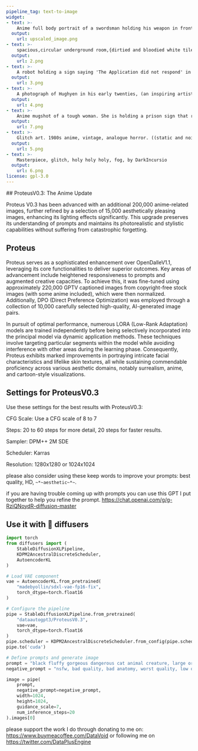 ```yaml
---
pipeline_tag: text-to-image
widget:
- text: >-
    Anime full body portrait of a swordsman holding his weapon in front of him. He is facing the camera with a fierce look on his face. Anime key visual (best quality, HD, ~+~aesthetic~+~:1.2)
  output:
    url: upscaled_image.png
- text: >-
    spacious,circular underground room,{dirtied and bloodied white tiles},amalgamation,flesh,plastic,dark fabric,core,pulsating heart,limbs,human-like arms,twisted angelic wings,arms,covered in skin,feathers,scales,undulate slowly,unseen current,convulsing,head area,chaotic,mass of eyes,mouths,no human features,smaller forms,cherubs,demons,golden wires,surround,holy light,tv static effect,golden glow,shadows,terrifying essence,overwhelming presence,nightmarish,landscape,sparse,cavernous,eerie,dynamic,motion,striking,awe-inspiring,nightmarish,nightmarish,nightmare,horrifying,bio-mechanical,body horror,amalgamation
  output:
    url: 2.png
- text: >-
    A robot holding a sign saying 'The Application did not respond' in red colors
  output:
    url: 3.png
- text: >-
    A photograph of Hughyen in his early twenties, (an inspiring artist whose art focuses on glitching images and vaporwave color gradients with unexpected conflicting compositions:0.5)
  output:
    url: 4.png
- text: >-
    Anime mugshot of a tough woman. She is holding a prison sign that reads "Proteus". Her face is censored. Anime key visual (best quality, HD, ~+~aesthetic~+~:1.2)
  output:
    url: 7.png
- text: >-
    Glitch art. 1980s anime, vintage, analogue horror. ((static and noise)), chromatic aberration
  output:
    url: 5.png
- text: >-
    Masterpiece, glitch, holy holy holy, fog, by DarkIncursio
  output:
    url: 6.png
license: gpl-3.0
---
```

<Gallery />
## ProteusV0.3: The Anime Update

Proteus V0.3 has been advanced with an additional 200,000 anime-related images, further refined by a selection of 15,000 aesthetically pleasing images, enhancing its lighting effects significantly. This upgrade preserves its understanding of prompts and maintains its photorealistic and stylistic capabilities without suffering from catastrophic forgetting.

## Proteus

Proteus serves as a sophisticated enhancement over OpenDalleV1.1, leveraging its core functionalities to deliver superior outcomes. Key areas of advancement include heightened responsiveness to prompts and augmented creative capacities. To achieve this, it was fine-tuned using approximately 220,000 GPTV captioned images from copyright-free stock images (with some anime included), which were then normalized. Additionally, DPO (Direct Preference Optimization) was employed through a collection of 10,000 carefully selected high-quality, AI-generated image pairs.

In pursuit of optimal performance, numerous LORA (Low-Rank Adaptation) models are trained independently before being selectively incorporated into the principal model via dynamic application methods. These techniques involve targeting particular segments within the model while avoiding interference with other areas during the learning phase. Consequently, Proteus exhibits marked improvements in portraying intricate facial characteristics and lifelike skin textures, all while sustaining commendable proficiency across various aesthetic domains, notably surrealism, anime, and cartoon-style visualizations.


## Settings for ProteusV0.3

Use these settings for the best results with ProteusV0.3:

CFG Scale: Use a CFG scale of 8 to 7

Steps: 20 to 60 steps for more detail, 20 steps for faster results.

Sampler: DPM++ 2M SDE

Scheduler: Karras

Resolution: 1280x1280 or 1024x1024

please also consider using these keep words to improve your prompts:
best quality, HD, `~*~aesthetic~*~`. 

if you are having trouble coming up with prompts you can use this GPT I put together to help you refine the prompt. https://chat.openai.com/g/g-RziQNoydR-diffusion-master

## Use it with 🧨 diffusers
```python
import torch
from diffusers import (
    StableDiffusionXLPipeline, 
    KDPM2AncestralDiscreteScheduler,
    AutoencoderKL
)

# Load VAE component
vae = AutoencoderKL.from_pretrained(
    "madebyollin/sdxl-vae-fp16-fix", 
    torch_dtype=torch.float16
)

# Configure the pipeline
pipe = StableDiffusionXLPipeline.from_pretrained(
    "dataautogpt3/ProteusV0.3", 
    vae=vae,
    torch_dtype=torch.float16
)
pipe.scheduler = KDPM2AncestralDiscreteScheduler.from_config(pipe.scheduler.config)
pipe.to('cuda')

# Define prompts and generate image
prompt = "black fluffy gorgeous dangerous cat animal creature, large orange eyes, big fluffy ears, piercing gaze, full moon, dark ambiance, best quality, extremely detailed"
negative_prompt = "nsfw, bad quality, bad anatomy, worst quality, low quality, low resolutions, extra fingers, blur, blurry, ugly, wrongs proportions, watermark, image artifacts, lowres, ugly, jpeg artifacts, deformed, noisy image"

image = pipe(
    prompt, 
    negative_prompt=negative_prompt, 
    width=1024,
    height=1024,
    guidance_scale=7,
    num_inference_steps=20
).images[0]
```

please support the work I do through donating to me on: 
https://www.buymeacoffee.com/DataVoid
or following me on
https://twitter.com/DataPlusEngine